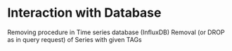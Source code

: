# Interaction with Database
Removing procedure in Time series database (InfluxDB)
Removal (or DROP as in query request) of Series with given TAGs
